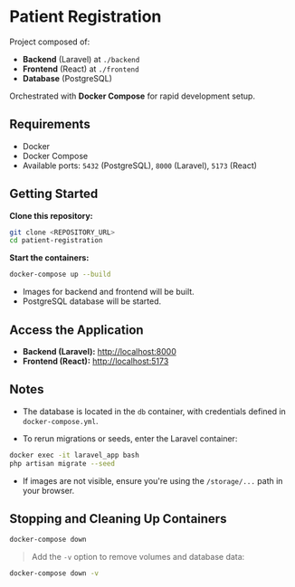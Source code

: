 # Patient Registration

Project composed of:

- **Backend** (Laravel) at `./backend`
- **Frontend** (React) at `./frontend`
- **Database** (PostgreSQL)

Orchestrated with **Docker Compose** for rapid development setup.

## Requirements

- Docker
- Docker Compose
- Available ports: `5432` (PostgreSQL), `8000` (Laravel), `5173` (React)

## Getting Started

**Clone this repository:**

```bash
git clone <REPOSITORY_URL>
cd patient-registration
```

**Start the containers:**

```bash
docker-compose up --build
```

- Images for backend and frontend will be built.
- PostgreSQL database will be started.

## Access the Application

- **Backend (Laravel):** [http://localhost:8000](http://localhost:8000)
- **Frontend (React):** [http://localhost:5173](http://localhost:5173)

## Notes

- The database is located in the `db` container, with credentials defined in `docker-compose.yml`.

- To rerun migrations or seeds, enter the Laravel container:

```bash
docker exec -it laravel_app bash
php artisan migrate --seed
```

- If images are not visible, ensure you're using the `/storage/...` path in your browser.

## Stopping and Cleaning Up Containers

```bash
docker-compose down
```

> Add the `-v` option to remove volumes and database data:

```bash
docker-compose down -v

